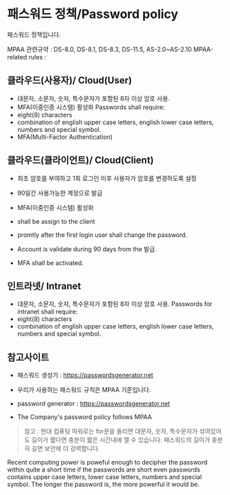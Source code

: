# 패스워드 정책/Password policy
패스워드 정책입니다.

MPAA 관련규약 : DS-8.0, DS-8.1, DS-8.3, DS-11.5, AS-2.0~AS-2.10
MPAA-related rules : 

## 클라우드(사용자)/ Cloud(User)
- 대문자, 소문자, 숫자, 특수문자가 포함된 8자 이상 암호 사용.
- MFA(이중인증 시스템) 활성화
Passwords shall require:
- eight(8) characters
- combination of english upper case letters, english lower case letters, numbers and special symbol.
- MFA(Multi-Factor Authentication)

## 클라우드(클라이언트)/ Cloud(Client)
- 최초 암호를 부여하고 1회 로그인 이후 사용자가 암호를 변경하도록 설정
- 90일간 사용가능한 계정으로 발급
- MFA(이중인증 시스템) 활성화

- shall be assign to the client
- promtly after the first login user shall change the password.
- Account is validate during 90 days from the 발급.
- MFA shall be activated.

## 인트라넷/ Intranet
- 대문자, 소문자, 숫자, 특수문자가 포함된 8자 이상 암호 사용.
Passwords for intranet shall require:
- eight(8) characters
- combination of english upper case letters, english lower case letters, numbers and special symbol.

## 참고사이트
- 패스워드 생성기 : https://passwordsgenerator.net
- 우리가 사용하는 패스워드 규칙은 MPAA 기준입니다.

- password generator : https://passwordsgenerator.net
- The Company's password policy follows MPAA

>참고 : 현대 컴퓨팅 파워로는 for문을 돌리면 대문자, 숫자, 특수문자가 섞여있어도 길이가 짧다면 충분이 짧은 시간내에 깰 수 있습니다. 패스워드의 길이가 충분히 길면 보안에 더 강력합니다.

Recent computing power is poweful enough to decipher the password within quite a short time if the passwords are short even passwords contains upper case letters, lower case letters, numbers and special symbol.
The longer the password is, the more powerful it would be.
